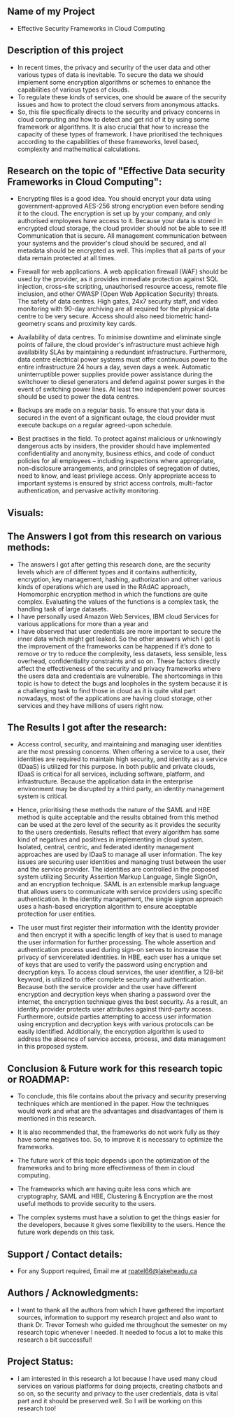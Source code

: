 ## Name of my Project

- Effective Security Frameworks in Cloud Computing

## Description of this project

- In recent times, the privacy and security of the user
data and other various types of data is inevitable. To secure
the data we should implement some encryption algorithms or
schemes to enhance the capabilities of various types of clouds.
- To regulate these kinds of services, one should be aware of
the security issues and how to protect the cloud servers from
anonymous attacks. 
- So, this file specifically directs to the
security and privacy concerns in cloud computing and how to
detect and get rid of it by using some framework or algorithms.
It is also crucial that how to increase the capacity of these types
of framework. I have prioritised the techniques according to
the capabilities of these frameworks, level based, complexity
and mathematical calculations. 

## Research on the topic of "Effective Data security Frameworks in Cloud Computing":
- Encrypting files is a good idea. You should encrypt your data using government-approved AES-256 strong encryption even before sending it to the cloud. The encryption is set up by your company, and only authorised employees have access to it. Because your data is stored in encrypted cloud storage, the cloud provider should not be able to see it!
Communication that is secure. All management communication between your systems and the provider's cloud should be secured, and all metadata should be encrypted as well. This implies that all parts of your data remain protected at all times.

- Firewall for web applications. A web application firewall (WAF) should be used by the provider, as it provides immediate protection against SQL injection, cross-site scripting, unauthorised resource access, remote file inclusion, and other OWASP (Open Web Application Security) threats.
The safety of data centres. High gates, 24x7 security staff, and video monitoring with 90-day archiving are all required for the physical data centre to be very secure. Access should also need biometric hand-geometry scans and proximity key cards.

- Availability of data centres. To minimise downtime and eliminate single points of failure, the cloud provider's infrastructure must achieve high availability SLAs by maintaining a redundant infrastructure. Furthermore, data centre electrical power systems must offer continuous power to the entire infrastructure 24 hours a day, seven days a week. Automatic uninterruptible power supplies provide power assistance during the switchover to diesel generators and defend against power surges in the event of switching power lines. At least two independent power sources should be used to power the data centres.

- Backups are made on a regular basis. To ensure that your data is secured in the event of a significant outage, the cloud provider must execute backups on a regular agreed-upon schedule.
- Best practises in the field. To protect against malicious or unknowingly dangerous acts by insiders, the provider should have implemented confidentiality and anonymity, business ethics, and code of conduct policies for all employees – including inspections where appropriate, non-disclosure arrangements, and principles of segregation of duties, need to know, and least privilege access. Only appropriate access to important systems is ensured by strict access controls, multi-factor authentication, and pervasive activity monitoring.

## Visuals:


## The Answers I got from this research on various methods:

- The answers I got after getting this research done, are the
security levels which are of different types and it contains
authenticity, encryption, key management, hashing, authorization and other various kinds of operations which are used
in the RAdAC approach, Homomorphic encryption method
in which the functions are quite complex. Evaluating the
values of the functions is a complex task, the handling task
of large datasets.
- I have personally used Amazon Web Services, IBM cloud
Services for various applications for more than a year and
- I have observed that user credentials are more important to
secure the inner data which might get leaked.
So the other answers which I got is the improvement of
the frameworks can be happened if it’s done to remove or
try to reduce the complexity, less datasets, less sensible, less
overhead, confidentiality constraints and so on.
These factors directly affect the effectiveness of the security and privacy frameworks where the users data and
credentials are vulnerable. The shortcomings in this topic is
how to detect the bugs and loopholes in the system because it
is a challenging task to find those in cloud as it is quite vital
part nowadays, most of the applications are having cloud
storage, other services and they have millions of users right
now.

## The Results I got after the research:

- Access control, security, and maintaining and managing
user identities are the most pressing concerns. When offering
a service to a user, their identities are required to maintain
high security, and identity as a service (IDaaS) is utilized
for this purpose. In both public and private clouds, IDaaS
is critical for all services, including software, platform, and
infrastructure. Because the application data in the enterprise
environment may be disrupted by a third party, an identity
management system is critical.
- Hence, prioritising these methods the nature of the SAML
and HBE method is quite acceptable and the results obtained
from this method can be used at the zero level of the security
as it provides the security to the users credentials.
Results reflect that every algorithm has some kind of
negatives and positives in implementing in cloud system.
Isolated, central, centric, and federated identity management approaches are used by IDaaS to manage all user
information. The key issues are securing user identities and
managing trust between the user and the service provider.
The identities are controlled in the proposed system utilizing
Security Assertion Markup Language, Single SignOn, and
an encryption technique. SAML is an extensible markup
language that allows users to communicate with service
providers using specific authentication. In the identity management, the single signon approach uses a hash-based
encryption algorithm to ensure acceptable protection for user
entities.

- The user must first register their information with the
identity provider and then encrypt it with a specific length
of key that is used to manage the user information for
further processing. The whole assertion and authentication
process used during sign-on serves to increase the privacy of
servicerelated identities. In HBE, each user has a unique set
of keys that are used to verify the password using encryption
and decryption keys. To access cloud services, the user
identifier, a 128-bit keyword, is utilized to offer complete
security and authentication. 
Because both the service provider and the user have
different encryption and decryption keys when sharing a
password over the internet, the encryption technique gives
the best security. As a result, an identity provider protects user attributes against third-party access. Furthermore,
outside parties attempting to access user information using
encryption and decryption keys with various protocols can
be easily identified. Additionally, the encryption algorithm is
used to address the absence of service access, process, and
data management in this proposed system.


## Conclusion & Future work for this research topic or ROADMAP:

- To conclude, this file contains about the privacy and
security preserving techniques which are mentioned in the paper. How the techniques would
work and what are the advantages and disadvantages of them
is mentioned in this research. 
- It is also recommended that, the frameworks do not work fully as they have some negatives too.
So, to improve it is necessary to optimize the frameworks.

- The future work of this topic depends upon the optimization of the frameworks and to bring more effectiveness of
them in cloud computing.
- The frameworks which are having quite less cons which
are cryptography, SAML and HBE, Clustering & Encryption
are the most useful methods to provide security to the users.
- The complex systems must have a solution to get the
things easier for the developers, because it gives some
flexibility to the users. Hence the future work depends on
this task.

## Support / Contact details:

- For any Support required, Email me at rpatel66@lakeheadu.ca

## Authors / Acknowledgments:

- I want to thank all the authors from which I have gathered the important sources, information to support my research project and also want to thank Dr. Trevor Tomesh who guided me throughout the semester on my research topic whenever I needed. It needed to focus a lot to make this research a bit successful!

## Project Status:

- I am interested in this research a lot because I have used many cloud services on various platforms for doing projects, creating chatbots and so on, so the security and privacy to the user credentials, data is vital part and it should be preserved well. So I will be working on this research too!
